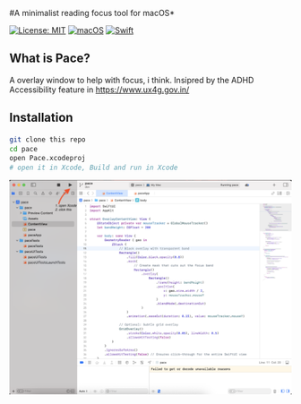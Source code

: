 #A minimalist reading focus tool for macOS*

[![License: MIT](https://img.shields.io/badge/License-MIT-yellow.svg)](https://opensource.org/licenses/MIT)
[![macOS](https://img.shields.io/badge/macOS-11.0+-blue.svg)](https://www.apple.com/macos/)
[![Swift](https://img.shields.io/badge/Swift-5.5+-orange.svg)](https://swift.org/)

## What is Pace?
A overlay window to help with focus, i think. 
Insipred by the ADHD Accessibility feature in https://www.ux4g.gov.in/


## Installation

```bash
git clone this repo
cd pace
open Pace.xcodeproj
# open it in Xcode, Build and run in Xcode
```

![alt text](image.png)
